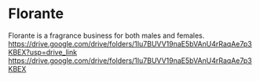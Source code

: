 # Florante
Florante is a fragrance business for both males and females.
https://drive.google.com/drive/folders/1Iu7BUVV19naE5bVAnU4rRaqAe7p3KBEX?usp=drive_link
https://drive.google.com/drive/folders/1Iu7BUVV19naE5bVAnU4rRaqAe7p3KBEX

